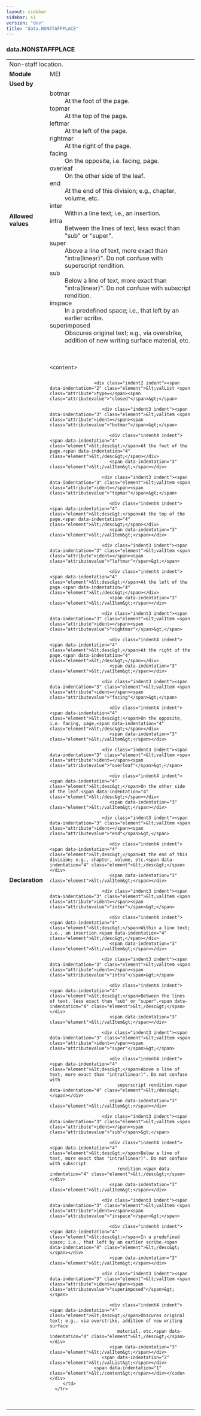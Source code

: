 ```yaml
---
layout: sidebar
sidebar: s1
version: "dev"
title: "data.NONSTAFFPLACE"
---
```

<div class="macroSpec">
   <h3 id="data.NONSTAFFPLACE">data.NONSTAFFPLACE</h3>
   <table class="wovenodd">
      <tr>
         <td colspan="2" class="wovenodd-col2">Non-staff location.</td>
      </tr>
      <tr>
         <td class="wovenodd-col1"><strong>Module</strong></td>
         <td class="wovenodd-col2">MEI</td>
      </tr>
      <tr>
         <td class="wovenodd-col1"><strong>Used by</strong></td>
         <td class="wovenodd-col2">
            <div class="parent"></div>
         </td>
      </tr>
      <tr>
         <td class="wovenodd-col1"><strong>Allowed values</strong></td>
         <td class="wovenodd-col2">
            <dl>
               <dt>botmar</dt>
               <dd>At the foot of the page.</dd>
               <dt>topmar</dt>
               <dd>At the top of the page.</dd>
               <dt>leftmar</dt>
               <dd>At the left of the page.</dd>
               <dt>rightmar</dt>
               <dd>At the right of the page.</dd>
               <dt>facing</dt>
               <dd>On the opposite, i.e. facing, page.</dd>
               <dt>overleaf</dt>
               <dd>On the other side of the leaf.</dd>
               <dt>end</dt>
               <dd>At the end of this division; e.g., chapter, volume, etc.</dd>
               <dt>inter</dt>
               <dd>Within a line text; i.e., an insertion.</dd>
               <dt>intra</dt>
               <dd>Between the lines of text, less exact than "sub" or "super".</dd>
               <dt>super</dt>
               <dd>Above a line of text, more exact than "intra(linear)". Do not confuse with
                  superscript rendition.
               </dd>
               <dt>sub</dt>
               <dd>Below a line of text, more exact than "intra(linear)". Do not confuse with subscript
                  rendition.
               </dd>
               <dt>inspace</dt>
               <dd>In a predefined space; i.e., that left by an earlier scribe.</dd>
               <dt>superimposed</dt>
               <dd>Obscures original text; e.g., via overstrike, addition of new writing surface
                  material, etc.
               </dd>
            </dl>
         </td>
      </tr>
      <tr>
         <td class="wovenodd-col1"><strong>Declaration</strong></td>
         <td class="wovenodd-col2">
            <div class="code" xml:space="preserve" data-lang="ODD"><code>
                  <div class="indent1 indent"><span data-indentation="1" class="element">&lt;content&gt;</span>
                     
                     <div class="indent2 indent"><span data-indentation="2" class="element">&lt;valList <span class="attribute">type=</span><span class="attributevalue">"closed"</span>&gt;</span>
                        
                        <div class="indent3 indent"><span data-indentation="3" class="element">&lt;valItem <span class="attribute">ident=</span><span class="attributevalue">"botmar"</span>&gt;</span>
                           
                           <div class="indent4 indent"><span data-indentation="4" class="element">&lt;desc&gt;</span>At the foot of the page.<span data-indentation="4" class="element">&lt;/desc&gt;</span></div>
                           <span data-indentation="3" class="element">&lt;/valItem&gt;</span></div>
                        
                        <div class="indent3 indent"><span data-indentation="3" class="element">&lt;valItem <span class="attribute">ident=</span><span class="attributevalue">"topmar"</span>&gt;</span>
                           
                           <div class="indent4 indent"><span data-indentation="4" class="element">&lt;desc&gt;</span>At the top of the page.<span data-indentation="4" class="element">&lt;/desc&gt;</span></div>
                           <span data-indentation="3" class="element">&lt;/valItem&gt;</span></div>
                        
                        <div class="indent3 indent"><span data-indentation="3" class="element">&lt;valItem <span class="attribute">ident=</span><span class="attributevalue">"leftmar"</span>&gt;</span>
                           
                           <div class="indent4 indent"><span data-indentation="4" class="element">&lt;desc&gt;</span>At the left of the page.<span data-indentation="4" class="element">&lt;/desc&gt;</span></div>
                           <span data-indentation="3" class="element">&lt;/valItem&gt;</span></div>
                        
                        <div class="indent3 indent"><span data-indentation="3" class="element">&lt;valItem <span class="attribute">ident=</span><span class="attributevalue">"rightmar"</span>&gt;</span>
                           
                           <div class="indent4 indent"><span data-indentation="4" class="element">&lt;desc&gt;</span>At the right of the page.<span data-indentation="4" class="element">&lt;/desc&gt;</span></div>
                           <span data-indentation="3" class="element">&lt;/valItem&gt;</span></div>
                        
                        <div class="indent3 indent"><span data-indentation="3" class="element">&lt;valItem <span class="attribute">ident=</span><span class="attributevalue">"facing"</span>&gt;</span>
                           
                           <div class="indent4 indent"><span data-indentation="4" class="element">&lt;desc&gt;</span>On the opposite, i.e. facing, page.<span data-indentation="4" class="element">&lt;/desc&gt;</span></div>
                           <span data-indentation="3" class="element">&lt;/valItem&gt;</span></div>
                        
                        <div class="indent3 indent"><span data-indentation="3" class="element">&lt;valItem <span class="attribute">ident=</span><span class="attributevalue">"overleaf"</span>&gt;</span>
                           
                           <div class="indent4 indent"><span data-indentation="4" class="element">&lt;desc&gt;</span>On the other side of the leaf.<span data-indentation="4" class="element">&lt;/desc&gt;</span></div>
                           <span data-indentation="3" class="element">&lt;/valItem&gt;</span></div>
                        
                        <div class="indent3 indent"><span data-indentation="3" class="element">&lt;valItem <span class="attribute">ident=</span><span class="attributevalue">"end"</span>&gt;</span>
                           
                           <div class="indent4 indent"><span data-indentation="4" class="element">&lt;desc&gt;</span>At the end of this division; e.g., chapter, volume, etc.<span data-indentation="4" class="element">&lt;/desc&gt;</span></div>
                           <span data-indentation="3" class="element">&lt;/valItem&gt;</span></div>
                        
                        <div class="indent3 indent"><span data-indentation="3" class="element">&lt;valItem <span class="attribute">ident=</span><span class="attributevalue">"inter"</span>&gt;</span>
                           
                           <div class="indent4 indent"><span data-indentation="4" class="element">&lt;desc&gt;</span>Within a line text; i.e., an insertion.<span data-indentation="4" class="element">&lt;/desc&gt;</span></div>
                           <span data-indentation="3" class="element">&lt;/valItem&gt;</span></div>
                        
                        <div class="indent3 indent"><span data-indentation="3" class="element">&lt;valItem <span class="attribute">ident=</span><span class="attributevalue">"intra"</span>&gt;</span>
                           
                           <div class="indent4 indent"><span data-indentation="4" class="element">&lt;desc&gt;</span>Between the lines of text, less exact than "sub" or "super".<span data-indentation="4" class="element">&lt;/desc&gt;</span></div>
                           <span data-indentation="3" class="element">&lt;/valItem&gt;</span></div>
                        
                        <div class="indent3 indent"><span data-indentation="3" class="element">&lt;valItem <span class="attribute">ident=</span><span class="attributevalue">"super"</span>&gt;</span>
                           
                           <div class="indent4 indent"><span data-indentation="4" class="element">&lt;desc&gt;</span>Above a line of text, more exact than "intra(linear)". Do not confuse with
                              superscript rendition.<span data-indentation="4" class="element">&lt;/desc&gt;</span></div>
                           <span data-indentation="3" class="element">&lt;/valItem&gt;</span></div>
                        
                        <div class="indent3 indent"><span data-indentation="3" class="element">&lt;valItem <span class="attribute">ident=</span><span class="attributevalue">"sub"</span>&gt;</span>
                           
                           <div class="indent4 indent"><span data-indentation="4" class="element">&lt;desc&gt;</span>Below a line of text, more exact than "intra(linear)". Do not confuse with subscript
                              rendition.<span data-indentation="4" class="element">&lt;/desc&gt;</span></div>
                           <span data-indentation="3" class="element">&lt;/valItem&gt;</span></div>
                        
                        <div class="indent3 indent"><span data-indentation="3" class="element">&lt;valItem <span class="attribute">ident=</span><span class="attributevalue">"inspace"</span>&gt;</span>
                           
                           <div class="indent4 indent"><span data-indentation="4" class="element">&lt;desc&gt;</span>In a predefined space; i.e., that left by an earlier scribe.<span data-indentation="4" class="element">&lt;/desc&gt;</span></div>
                           <span data-indentation="3" class="element">&lt;/valItem&gt;</span></div>
                        
                        <div class="indent3 indent"><span data-indentation="3" class="element">&lt;valItem <span class="attribute">ident=</span><span class="attributevalue">"superimposed"</span>&gt;</span>
                           
                           <div class="indent4 indent"><span data-indentation="4" class="element">&lt;desc&gt;</span>Obscures original text; e.g., via overstrike, addition of new writing surface
                              material, etc.<span data-indentation="4" class="element">&lt;/desc&gt;</span></div>
                           <span data-indentation="3" class="element">&lt;/valItem&gt;</span></div>
                        <span data-indentation="2" class="element">&lt;/valList&gt;</span></div>
                     <span data-indentation="1" class="element">&lt;/content&gt;</span></div></code></div>
         </td>
      </tr>
   </table>
</div>